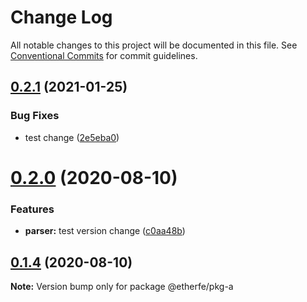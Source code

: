 # Change Log

All notable changes to this project will be documented in this file.
See [Conventional Commits](https://conventionalcommits.org) for commit guidelines.

## [0.2.1](https://github.com/nolonger21/yarn-lerna-monorepo/compare/@etherfe/pkg-a@0.2.0...@etherfe/pkg-a@0.2.1) (2021-01-25)


### Bug Fixes

* test change ([2e5eba0](https://github.com/nolonger21/yarn-lerna-monorepo/commit/2e5eba0fbd9ab21ac73c7c2e65b29463b5938df6))





# [0.2.0](https://github.com/nolonger21/yarn-monorepo/compare/@etherfe/pkg-a@0.1.4...@etherfe/pkg-a@0.2.0) (2020-08-10)


### Features

* **parser:** test version change ([c0aa48b](https://github.com/nolonger21/yarn-monorepo/commit/c0aa48bdb89bbdb872c878d4d6816220582a412d))





## [0.1.4](https://github.com/nolonger21/yarn-monorepo/compare/@etherfe/pkg-a@0.1.3...@etherfe/pkg-a@0.1.4) (2020-08-10)

**Note:** Version bump only for package @etherfe/pkg-a

